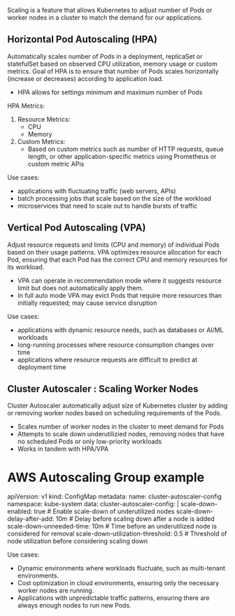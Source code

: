 Scaling is a feature that allows Kubernetes to adjust number of Pods or worker nodes in a cluster to match the demand for our applications.

## Horizontal Pod Autoscaling (HPA)
Automatically scales number of Pods in a deployment, replicaSet or statefulSet based on observed CPU utilization, memory usage or custom metrics.
Goal of HPA is to ensure that number of Pods scales horizontally (increase or decreases) according to application load.
- HPA allows for settings minimum and maximum number of Pods

HPA Metrics:
1. Resource Metrics:
    - CPU
    - Memory
2. Custom Metrics:
    - Based on custom metrics such as number of HTTP requests, queue length, or other application-specific metrics using Prometheus or custom metric APis

Use cases:
- applications with fluctuating traffic (web servers, APIs)
- batch processing jobs that scale based on the size of the workload
- microservices that need to scale out to handle bursts of traffic


## Vertical Pod Autoscaling (VPA)
Adjust resource requests and limits (CPU and memory) of individual Pods based on their usage patterns.
VPA optimizes resource allocation for each Pod, ensuring that each Pod has the correct CPU and memory resources for its workload.
- VPA can operate in recommendation mode where it suggests resource limit but does not automatically apply them.
- In full auto mode VPA may evict Pods that require more resources than initially requested; may cause service disruption


Use cases:
- applications with dynamic resource needs, such as databases or AI/ML workloads
- long-running processes where resource consumption changes over time
- applications where resource requests are difficult to predict at deployment time


## Cluster Autoscaler : Scaling Worker Nodes
Cluster Autoscaler automatically adjust size of Kubernetes cluster by adding or removing worker nodes based on scheduling requirements of the Pods.
- Scales number of worker nodes in the cluster to meet demand for Pods
- Attempts to scale down underutilizied nodes, removing nodes that have no scheduled Pods or only low-priority workloads
- Works in tandem with HPA/VPA

# AWS Autoscaling Group example
apiVersion: v1
kind: ConfigMap
metadata:
  name: cluster-autoscaler-config
  namespace: kube-system
data:
  cluster-autoscaler-config: |
    scale-down-enabled: true              # Enable scale-down of underutilized nodes
    scale-down-delay-after-add: 10m       # Delay before scaling down after a node is added
    scale-down-unneeded-time: 10m         # Time before an underutilized node is considered for removal
    scale-down-utilization-threshold: 0.5 # Threshold of node utilization before considering scaling down

Use cases:
- Dynamic environments where workloads fluctuate, such as multi-tenant environments.
- Cost optimization in cloud environments, ensuring only the necessary worker nodes are running.
- Applications with unpredictable traffic patterns, ensuring there are always enough nodes to run new Pods.